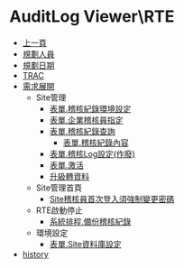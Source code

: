 # AuditLog Viewer\RTE

* [上一頁](../../README.md)
* [規劃人員](README.md#user)
* [規劃日期](README.md#updatedate)
* [TRAC](README.md#trac)
* [需求展開](README.md#requirement)
    * Site管理
        * [表單.稽核紀錄環境設定](auditlogenvsetting.md)
        * [表單.企業稽核員指定](assignauditmanager.md)
        * [表單.稽核紀錄查詢](queryauditlog.md)
            * [表單.稽核紀錄內容](auditlogcontent.md)
        * [表單.稽核Log設定(作廢)](auditlogsetting.md)
        * [表單.激活](siteactive.md)
        * [升級轉資料](upgrade.md)
    * Site管理首頁
        * [Site稽核員首次登入須強制變更密碼](sitelogin.md)
    * RTE啟動停止
        * [系統排程.備份稽核紀錄](backupauditlog.md)
    * 環境設定
        * [表單.Site資料庫設定](sitedatabaseset.md)
* [history](history.md)